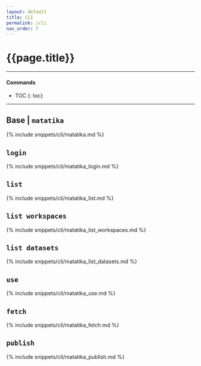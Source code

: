 ```yaml
---
layout: default
title: CLI
permalink: /cli
nav_order: 7
---
```


# {{page.title}}

---

#### Commands

- TOC
{: toc}

---

## Base | `matatika`

{% include snippets/cli/matatika.md %}

## `login`

{% include snippets/cli/matatika_login.md %}

## `list`

{% include snippets/cli/matatika_list.md %}

## `list workspaces`

{% include snippets/cli/matatika_list_workspaces.md %}

## `list datasets`

{% include snippets/cli/matatika_list_datasets.md %}

## `use`

{% include snippets/cli/matatika_use.md %}

## `fetch`

{% include snippets/cli/matatika_fetch.md %}

## `publish`

{% include snippets/cli/matatika_publish.md %}

